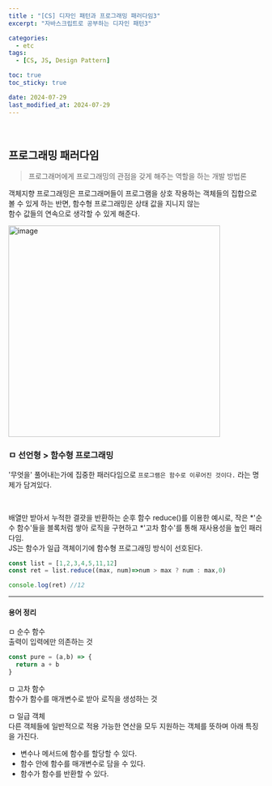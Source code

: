 ```yaml
---
title : "[CS] 디자인 패턴과 프로그래밍 패러다임3"
excerpt: "자바스크립트로 공부하는 디자인 패턴3"

categories:
  - etc
tags:
  - [CS, JS, Design Pattern]

toc: true
toc_sticky: true

date: 2024-07-29
last_modified_at: 2024-07-29
---
```

<br>

## 프로그래밍 패러다임

> 프로그래머에게 프로그래밍의 관점을 갖게 해주는 역할을 하는 개발 방법론  

객체지향 프로그래밍은 프로그래머들이 프로그램을 상호 작용하는 객체들의 집합으로 볼 수 있게 하는 반면, 함수형 프로그래밍은 상태 값을 지니지 않는  
함수 값들의 연속으로 생각할 수 있게 해준다.

<img width="418" alt="image" src="https://github.com/user-attachments/assets/4334fcd3-f09c-477e-b5b2-abc86120fc9f">

### ㅁ 선언형 > 함수형 프로그래밍

'무엇을' 풀어내는가에 집중한 패러다임으로 `프로그램은 함수로 이루어진 것이다.` 라는 명제가 담겨있다.

<br/>

배열만 받아서 누적한 결괏을 반환하는 순후 함수 reduce()를 이용한 예시로, 작은 *'순수 함수'들을 블록처럼 쌓아 로직을 구현하고 *'고차 함수'를 통해 재사용성을 높인 패러다임.  
JS는 함수가 일급 객체이기에 함수형 프로그래밍 방식이 선호된다.

```js
const list = [1,2,3,4,5,11,12]
const ret = list.reduce((max, num)=>num > max ? num : max,0)

console.log(ret) //12
```

<hr/>

#### 용어 정리

ㅁ 순수 함수  
출력이 입력에만 의존하는 것

```js
const pure = (a,b) => {
  return a + b
}
```

ㅁ 고차 함수  
함수가 함수를 매개변수로 받아 로직을 생성하는 것  

ㅁ 일급 객체  
다른 객체들에 일반적으로 적용 가능한 연산을 모두 지원하는 객체를 뜻하며 아래 특징을 가진다.  
- 변수나 메서드에 함수를 할당할 수 있다.
- 함수 안에 함수를 매개변수로 담을 수 있다.
- 함수가 함수를 반환할 수 있다.  

